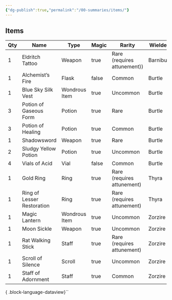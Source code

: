```yaml
---
{"dg-publish":true,"permalink":"/00-summaries/items/"}
---
```



## Items
| Qty | Name                       | Type          | Magic | Rarity                      | Wielder  |
| --- | -------------------------- | ------------- | ----- | --------------------------- | -------- |
| 1   | Eldritch Tattoo            | Weapon        | true  | Rare (requires attunement)) | Barnibus |
| 1   | Alchemist’s Fire           | Flask         | false | Common                      | Burtle   |
| 1   | Blue Sky Silk Vest         | Wondrous Item | true  | Uncommon                    | Burtle   |
| 3   | Potion of Gaseous Form     | Potion        | true  | Rare                        | Burtle   |
| 3   | Potion of Healing          | Potion        | true  | Common                      | Burtle   |
| 1   | Shadowsword                | Weapon        | true  | Rare                        | Burtle   |
| 2   | Sludgy Yellow Potion       | Potion        | true  | Uncommon                    | Burtle   |
| 4   | Vials of Acid              | Vial          | false | Common                      | Burtle   |
| 1   | Gold Ring                  | Ring          | true  | Rare (requires attunement)  | Thyra    |
| 1   | Ring of Lesser Restoration | Ring          | true  | Rare (requires attunement)  | Thyra    |
| 1   | Magic Lantern              | Wondrous Item | true  | Uncommon                    | Zorzire  |
| 1   | Moon Sickle                | Weapon        | true  | Uncommon                    | Zorzire  |
| 1   | Rat Walking Stick          | Staff         | true  | Rare (requires attunement)  | Zorzire  |
| 1   | Scroll of Silence          | Scroll        | true  | Uncommon                    | Zorzire  |
| 1   | Staff of Adornment         | Staff         | true  | Common                      | Zorzire  |

{ .block-language-dataview}``
